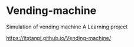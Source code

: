 # Vending-machine
Simulation of vending machine
A Learning project

https://itstanpi.github.io/Vending-machine/
